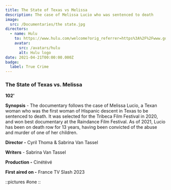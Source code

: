 ```yaml
---
title: The State of Texas vs Melissa
description: The case of Melissa Lucio who was sentenced to death
image:
  src: /Documentaries/the state.jpg
directors:
  - name: Hulu
    to: https://www.hulu.com/welcome?orig_referrer=https%3A%2F%2Fwww.google.com%2F/sex-is-comedy-la-revolution-des-coordinatrices-d-intimite/
    avatar:
      src: /avatars/hulu
      alt: Hulu logo
date: 2021-04-21T00:00:00.000Z
badge:
  label: True Crime
---
```


### The State of Texas vs. Melissa

**102'**

**Synopsis** - The documentary follows the case of Melissa Lucio, a Texan woman who was the first woman of Hispanic descent in Texas to be sentenced to death. It was selected for the Tribeca Film Festival in 2020, and won best documentary at the Raindance Film Festival. As of 2021, Lucio has been on death row for 13 years, having been convicted of the abuse and murder of one of her children.

**Director -** Cyril Thoma & Sabrina Van Tassel

**Writers** - Sabrina Van Tassel

**Production -** Cinétévé

**First aired on -** France TV Slash 2023

::pictures
#one
::
